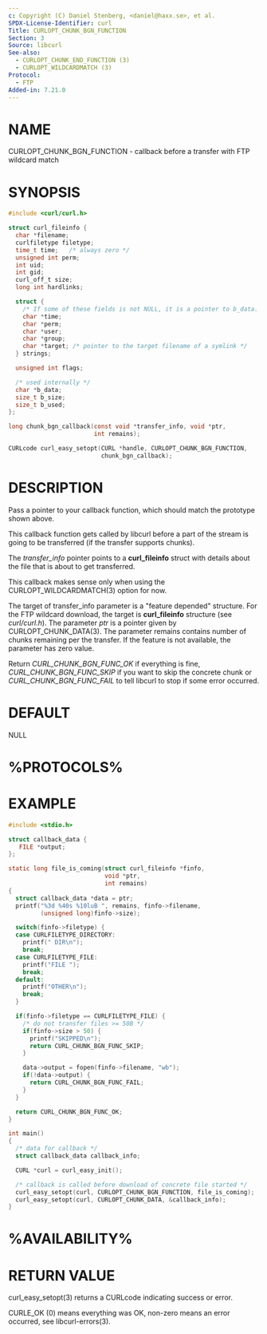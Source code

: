 ```yaml
---
c: Copyright (C) Daniel Stenberg, <daniel@haxx.se>, et al.
SPDX-License-Identifier: curl
Title: CURLOPT_CHUNK_BGN_FUNCTION
Section: 3
Source: libcurl
See-also:
  - CURLOPT_CHUNK_END_FUNCTION (3)
  - CURLOPT_WILDCARDMATCH (3)
Protocol:
  - FTP
Added-in: 7.21.0
---
```


# NAME

CURLOPT_CHUNK_BGN_FUNCTION - callback before a transfer with FTP wildcard match

# SYNOPSIS

~~~c
#include <curl/curl.h>

struct curl_fileinfo {
  char *filename;
  curlfiletype filetype;
  time_t time;   /* always zero */
  unsigned int perm;
  int uid;
  int gid;
  curl_off_t size;
  long int hardlinks;

  struct {
    /* If some of these fields is not NULL, it is a pointer to b_data. */
    char *time;
    char *perm;
    char *user;
    char *group;
    char *target; /* pointer to the target filename of a symlink */
  } strings;

  unsigned int flags;

  /* used internally */
  char *b_data;
  size_t b_size;
  size_t b_used;
};

long chunk_bgn_callback(const void *transfer_info, void *ptr,
                        int remains);

CURLcode curl_easy_setopt(CURL *handle, CURLOPT_CHUNK_BGN_FUNCTION,
                          chunk_bgn_callback);
~~~

# DESCRIPTION

Pass a pointer to your callback function, which should match the prototype
shown above.

This callback function gets called by libcurl before a part of the stream is
going to be transferred (if the transfer supports chunks).

The *transfer_info* pointer points to a **curl_fileinfo** struct with
details about the file that is about to get transferred.

This callback makes sense only when using the CURLOPT_WILDCARDMATCH(3)
option for now.

The target of transfer_info parameter is a "feature depended" structure. For
the FTP wildcard download, the target is **curl_fileinfo** structure (see
*curl/curl.h*). The parameter *ptr* is a pointer given by
CURLOPT_CHUNK_DATA(3). The parameter remains contains number of chunks
remaining per the transfer. If the feature is not available, the parameter has
zero value.

Return *CURL_CHUNK_BGN_FUNC_OK* if everything is fine,
*CURL_CHUNK_BGN_FUNC_SKIP* if you want to skip the concrete chunk or
*CURL_CHUNK_BGN_FUNC_FAIL* to tell libcurl to stop if some error occurred.

# DEFAULT

NULL

# %PROTOCOLS%

# EXAMPLE

~~~c
#include <stdio.h>

struct callback_data {
   FILE *output;
};

static long file_is_coming(struct curl_fileinfo *finfo,
                           void *ptr,
                           int remains)
{
  struct callback_data *data = ptr;
  printf("%3d %40s %10luB ", remains, finfo->filename,
         (unsigned long)finfo->size);

  switch(finfo->filetype) {
  case CURLFILETYPE_DIRECTORY:
    printf(" DIR\n");
    break;
  case CURLFILETYPE_FILE:
    printf("FILE ");
    break;
  default:
    printf("OTHER\n");
    break;
  }

  if(finfo->filetype == CURLFILETYPE_FILE) {
    /* do not transfer files >= 50B */
    if(finfo->size > 50) {
      printf("SKIPPED\n");
      return CURL_CHUNK_BGN_FUNC_SKIP;
    }

    data->output = fopen(finfo->filename, "wb");
    if(!data->output) {
      return CURL_CHUNK_BGN_FUNC_FAIL;
    }
  }

  return CURL_CHUNK_BGN_FUNC_OK;
}

int main()
{
  /* data for callback */
  struct callback_data callback_info;

  CURL *curl = curl_easy_init();

  /* callback is called before download of concrete file started */
  curl_easy_setopt(curl, CURLOPT_CHUNK_BGN_FUNCTION, file_is_coming);
  curl_easy_setopt(curl, CURLOPT_CHUNK_DATA, &callback_info);
}
~~~

# %AVAILABILITY%

# RETURN VALUE

curl_easy_setopt(3) returns a CURLcode indicating success or error.

CURLE_OK (0) means everything was OK, non-zero means an error occurred, see
libcurl-errors(3).
